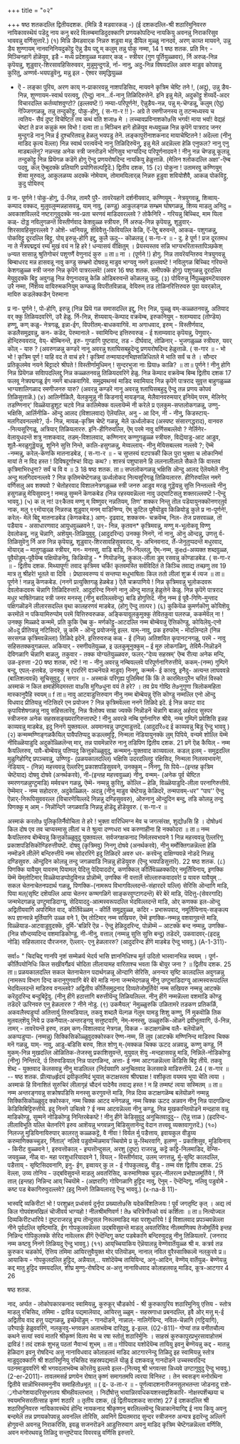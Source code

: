 +++
title = "०२"

+++
षष्ठ शतकदल्लि द्वितीयदशक. (मिन्नि डै मडवारकळ् -) 
(ई दशकदल्लि-श्री शठारिमुनिवररु नायिकावस्थॆयं पडॆदु नाय कनु बरदॆ विलम्बमाडिदुदक्कागि प्रणयकोपदिन्द नायकियु अवनन्नु निराकरिसुव भाववन्नु वर्णिसुत्तारॆ.) 
(१) मिन्नि डैमडवार्‌क निन्नरु शडुवा‌ 
मन्नु डैयिल 
मुळ्ळु नानदर्व, 
अरण्‌ काय्त 
मायवने, 
उन्नु डैय शुण्णायम् नानवनिनियदुकॊट्टु 
ऎन्नु डैय पद्दु म् कलुम् तन्नु पोकु नम्मा, 
14 
1 
षष्ठ शतक. 
प्रति मि९ - मिञ्चिनहागॆ हॊळॆयुव, इडै - मध्य प्रदेशवुळ्ळ मडवार् कळ् - स्त्रीयर (गुण पूर्तियुळ्ळवर), र्नि अरुळ्-निन्न कृपॆयन्नु, शूडुवार्-शिरसावहिसिरुववर, मुन्नुमुन्दुगडॆ, र्ना- नानु, अदु-निन्न विषयदल्लि अवरु माडुव कोपवन्नु कुरितु, अण्णर्व-भयपडुवॆनु, मन्नु इल - ऐश्वर समृद्धियुळ्ळ 
- ऎ - लङ्का पुरिय, अरण काय् न-प्राकारवन्नु नाशपडिसिद, मायवने कृत्रिम चेष्टि तने !, (अदु), उन्नु डैय-निन्न, शुण्णायम-स्वार्थ परत्ववु, (ऎन्दु) नान...र्व-नानु तिळिदिरुत्तेनॆ. इनि इन्नु मेलॆ, अदुकॊट्टु शॆय्यर्दॆ-अदर विचारदल्लि कर्तव्यांशवुण्टो? (इल्लवष्टॆ !) नम्या-परिपूर्णने!, ऎन्नुडैय-नन्न, पन्नु म्-चॆण्डन्नू, कलुम् (ऐदु) गॆज्जिगगळन्नू, तन्नु तन्दुकॊट्टु, पोकु-होगु, 
( स-गा-र !! )- 
अग्रे ते रमणीजनस्य तु तटन्मध्यस्य च त्वतिय- सैवं दुष्ट विचेष्टितं तव कथं वति शजा७ मे । लच्चावप्रविनाशको७सि भगर्व! माया भर्वा! वेद्यहं चेष्टां ते व्रज कन्नुकं मम विभो ! दत्वा 
ता॥ मिञ्चिन हागॆ हॊळॆयुव मध्यवुळ्ळ निन्न कृपॆगॆ पात्रराद जनर मुन्दुगडॆ नानु निन्न ई दुश्चरितवन्नु हेळलु भयपडु तेनॆ. लङ्कापुरीनाशकनाद मायाचेष्टितने ! अदॆल्ला (नीनु माडिद कृत्य वॆल्ला) निन्न स्वार्थ परत्ववॆन्दे नानु तिळिदिरुवॆनु, इन्नु मेलॆ अदन्नॆल्ला हेळि एनुफल? नानु एनु माडबल्लॆनु? नन्नन्तह अनेक स्त्री जनरॊडनॆ भोगिसुव भाग्यदिन्द परिपूर्णनादवने ! नीनु नन्न चॆण्डन्नू कूलन्नू तन्दुकॊट्टु निन्न प्रियॆगळ कडॆगॆ होगु ऎन्दु प्रणयरोषदिन्द नायकियु हेळुत्ताळॆ. (मेलिन श्लोकदल्लि अक्षा'-ऎम्ब पदवु, कल् ऎम्बुदक्कॆ प्रतियागि प्रयोगिसल्पट्टिदॆ.) 
द्वितीय दशक, 
15 
(२) पोकुना ! उतामरवु कण्णियुम् 
शॆव्वा मुरुवलु, 
आकुलळय्य अदक्कॆ नोमेयाम्, तोमामयिलार्‌ळ् निन्नरु हूडुवा‌ 
शवियोशैवै, 
आकळ् पोकविट्टु, कुदु पोयिरुव् 

प्र ना- पूर्णने ! पोकु-होगु, र्उ-निन्न, तामरै पुरै- तावरॆयहागॆ दर्शनीयवाद, कण्णियुम् - नेत्रयुगवन्नू, शिव्वाय्-कम्पाद वक्कद, मुलुवलुम्मन्नहासवन्नू, याम् नावु, (कण्डु) आकुलङ्गळ सम्भ्रम घोषगळन्नु, शिय्य माडलु अनिदु = अवकाशविल्लदॆ नष्टरागुवुदक्कॆ नव-प्रता चरणवं माडिदवरल्लवे ? तोकैनिरि - गरियन्नु बिच्चिद, माम यिला कळ्- दॊड्ड नविलुगळन्तॆ विस्तीर्णवाद केशवुळ्ळ स्त्रीयरु, र्नि अरुळ्-निन्न कृपॆयन्नु, शूडुवार्- शिरसावहिसुवरल्लवे ? ओशॆ- ध्वनियन्नु, शॆविवैत्तु-किवियल्लि केळि, ऎं-ऎद्दु बरुवन्तॆ, आकळ्- पशुगळन्नु, पोकविट्टु दूरदल्लि बिट्टु, पोय् इरुन्नु-होगि इद्दु, कुलै ऊदु-- कॊळलन्नु 
( स-गा-र ॥ - 
दु. 
हे पूर्ण ! प्रज दूरतमध ना ते नेत्रपद्मद्वयं रम्यं मुखं वयं न हि हरे ! धन्यासयं 
वीक्षितुम् । प्रेयस्यस्तव सन्नि भाग्यभरितास्तापिञ्छकेश् ७न्यत सासान्नु श्रुतिगोचरं पशुगणैं वेणुनादं कुरु ॥ 
ता॥ ना । (पूर्णने !) होगु. निन्न तावरॆयन्तिरुव नेत्रयुगवन्नू बिम्बाधरद मन्न हासवन्नू नावु कण्डु सम्भ्रमो दोषवन्नु माडुव भाग्यवु नमगॆ इल्लवष्टॆ ! नविलुगळ बिच्चिद गरियन्तॆ केशगळुळ्ळ स्त्री जनरु निन्न कृपॆगॆ पात्ररल्लवॆ! (अवर 
16 
षष्ठ शतक. 
समीपक्कॆ होगु) पशुगळन्नु दूरदल्लि मेयुवुदक्कॆ बिट्टु अवुगळु निन्न वेणुनादवन्नु केळि ओडिबरुवन्तॆ कॊळलन्नु ऊदु. 
(३) पोयिरुन्नु र्निपुळ्ळुवमटॆयादवरु उरै 
नम्मा, र्निशॆय्य 
वायिरुमकनियुम् कण्कळु विपरीतविन्नाळ्, वेयिरुम् तड तोळिनरित्तिरुवरु 
पुवा‌ यवर्‌कोल्, 
मायिरु कडलॆक्कडैन् पॆरुमाना 

प्र ना- पूर्णने !, पो-होगि, इरुन्नु (निन्न प्रियॆ गळ समासदल्लि इद्दु, नि९ निन्न, पुळ्ळु वम्-कळ्ळतनवन्नु, अतियाद वर् क्कु तिळियदवरिगॆ, उरै हेळु. र्नि-निन्न, शॆय्यवाय्-कॆम्पाद वक्रवॆम्ब, इरुकनियुम् - श्लाम्यवाद (तॊण्डॆय) हण्णू, कण् कळु- नेत्रगळू, इन्ना-ईग, विपरीतम्-बाधकवागिवॆ. मा अगाधवाद, इरुम् - विस्तीर्णवाद, कडलैसमुद्रवन्नु, कन- कडॆद, पॆरुमानाले - स्वामियिन्द इत्तिरुवरुळ् - ई श्लाम्यवाद कृपॆयन्नु, पॆणुवार्-हॊन्दिरुववराद, वेय्- बॊम्बिनन्तॆ, इरु- गुण्डागि पुष्टवाद, तड - दीर्घवाद, तोळिनार् - भुजगळुळ्ळ स्त्रीयरु, यवर् कॊल् - यारु ? (अवरुगळन्नु कण्डरॆ नानू अवरन्नु श्लाघिसबहुदॆन्दु प्रणयरोषदिन्द हेळुत्ताळॆ. 
( स-गार ॥ - 
भो भो ! कृत्रिम पूर्ण ! याहि वद ते वाचं हरे ! 
कृत्रिमां तन्मायादनभिज्ञसन्निधितले मे भाति सर्वं च ते । सौन्दर प्रतिकूलमेव नयने बिट्टादरे श्रीपते ! विस्तीर्णामुधिमन् ! सुन्दरभुजा ना‌ः प्रिया७ काळि? ॥ 
ता॥ पूर्णने ! नीनु होगि निन्न प्रियॆगळ सविापदल्लिद्दु निन्न कळ्ळतनवन्नु तिळियदवरिगॆ हेळु. निन्न कॆम्पाद वक्रवॆम्ब बिम्ब 
द्वितीय दशक 
17 
फलवू नेत्रपद्मगळू ईग नमगॆ बाधकवागिवॆ. समुद्रमथनवं माडिद स्वामियाद निन्न कृपॆगॆ पात्रराद सुवृत्त बाहुगळुळ्ळ भाग्यशालिगळाद रमणीजनरु यारु? (अवरन्नु कण्डरॆ नानू अवरन्नु श्लाघिसबहुदु ऎन्दु तन्न प्रणय कोपवं तिळिसुत्ताळॆ.) 
(४) आलिनीळिलै, येलकुमुन्नु नी किडनार्यु 
मायङ्गळ्, मेलैवानवरुमयार् इनियॆम् परम, मेलिनेर् तडण्णिनार्' विळ्ळॆयाडुशूट 
चटवे निन्न 
कालिमेक्क वल्लायॆम्मॆ नी करेले 
प्र एलकुम-सप्तलोकगळन्नू, उण्णु-भक्षिसि, आर्लिनीळि- ऒन्दु आलद (विशालवाद) ऎलॆयल्लि, अनु - आ दिन, नी - नीनु, किडस्टाय्-मलगिदवनल्लवे?, र्उ- निन्न, मायळ्-कृत्रिम चेष्टॆ गळन्नु, मेलॆ ऊर्ध्वलोकद (अस्पष्ट संसारगद्धराद), वानवरु -नित्यसूरिगळू, अत्रियार् तिळियलाररु. इनि-हीगिरुवल्लि, ऎम् परमे नावु वर्णिसबल्लॆवो ? नेर्लिनेर- वेलायुधदन्तॆ शत्रु नाशकवाद, तडम्-विशालवाद, कण्णिनार् कण्णुगळुळ्ळ स्त्रीयरु, विद्यॆयाडु-आट आडुव, शूलै-मरळुगुड्डॆयन्नु, शूनिने सुत्ति निन्ते, कालि-हसुगळन्नु, मेय्वल्लाय्- नीनु मेयिसबल्लव नल्लवे ?; ऎम्मॆ -नम्मन्नु, करेल्-कॆणकि मातनाडबेड, 
( स-गा-र ॥ - 
च 
सुप्तस्यं वटपत्रकी किल पुरा भुक्ता च लोकानिर्मा मायां ते न विद हस्त ! दिविषदूर्गाश्च! विद्यः कथ?। शास्त्रं पशुघासने हि ललनालीलाले सैकते किं वास्तव कृत्रिमाभिरधुना? सर्वं च वि व ॥ 
3 
18 
षष्ठ शतक. 
ता॥ सप्तलोकगळन्नू भक्षिसि ऒन्दु आलद ऎलॆयमेलॆ नीनु अन्दु मलगिदवनल्लवे ? निन्न कृतिमचेष्टॆगळन्नु ऊर्ध्वलोकद नित्यसूरिगळू तिळियलाररु. हीगिरुवल्लि नमगॆ वर्णिसलु अव शक्यवो ? चेतोहरवाद विशालनेत्रगळुळ्ळ स्त्री जनरु आडुव मरळु गुड्डॆयन्नु सुत्ति निन्तल्लवॆ नीनु हसुगळन्नु मेयिसुववनु ! नम्मन्नु सुम्मनॆ कॆणकबेड (निन्न रहस्यवन्नॆल्ला नावु उद्घाटिसलु शक्तरल्लवष्टॆ !-ऎन्दु भाववु.) 
(५) क ल् ना! उ९कैतव मण्णु म् 
विष्णुवर् नन्नतियम्, तिण' शक्कर 
निन्तु तॊल पडॆयायुनक्कॊनणर्‌तुर्व नाक, मलु ९९मॊयार्‌ळ् निन्नरुळ् शूडुवार् 
मनम् वाडिनिण्य, ऎम् 
कुटिल पूमैयॊडुव किळियोडु कुले 
प्र ना-पूर्णने!, करेल्- मेलॆ बिद्दु मातनाडबेड (कॆणकबेड.) आण्- दृढवाद, शक्करम- चक्रवॆम्ब, निल- तेज प्रसरवळ्ळ, तॊ पडैयाय - असाधारणवाद आयुधवुळ्ळवने !, उ९- निन्न, कृतवन* कृत्रिमवन्नु, मण्णु म-भूलोकवू विण्णु देवलोकवू, नन्नु चॆन्नागि, अशॆयुम्-तिळियुवुवु. (आदुदरिन्द) उनक्कु निनगॆ, र्ना नानु, ऒनु ऒन्दन्नु, उण‌त्तु र्व-तिळिसुवॆनु र्नि अरु निन्न कृपॆयन्नु, शूडुवार्-शिरसावहिसुववराद, मु- अभिनवनाद, र्ते-जेनुतुप्पदन्तॆ मधुरवाद, मॊयार्‌ळ् – मातुगळुळ्ळ स्त्रीयर, मन- मनस्सु, वाडि बाडि, नि-निल्ललु, ऎम्-नम्म, कुed-अव्यक्त शब्दवुळ्ळ, पूवैयॊडुम्-पूवैयॆम्ब पक्षियॊडनॆयू, किळियॊडु - * णियॊडनॆयू, कुकल्-लीला 
डुम् रसवन्नु कॊण्डाडबेड. 
( स-गा-र ॥ - 
द्वितीय दशक. 
मिथ्यापूर्ण! तवाद कृत्रिमव चर्कि! कृतवमस्ति सर्वविदितं ते 
किञ्चि 
तवाद्य तच्छणु तव 
19 
मात्र तु श्रीहरे! भूतले वा दिवि । प्रेष्ठास्वरुण्य यं 
सन्तप्पा मधुभाषिताः किल ततो लीलां शुक्र र्म त्यज ॥ 
ता॥ पूर्णने ! नन्नन्नु कॆणकबेड. (ननगॆ प्रत्युक्तिगळु हेळबेड ) ऎलै चक्रपाणिये ! निन्न कृत्रिमवन्नु भूलोकदवरू देवलोकदवरू चॆन्नागि तिळिदिरुत्तारॆ. आदुदरिन्द निनगॆ नानु ऒन्दु मातन्नु हेळुत्तेनॆ केळु. निन्न कृपॆगॆ पात्रराद मधुर भाषितॆगळाद स्त्री जनर मनस्सु (नीनु बरलिल्लवॆन्दु) बाडि होगुत्तिदॆ. नीनु नम्म ई पूवै-गिणि-मुन्ताद पक्षिगळॊडनॆ लीलारसदल्लि वृथा कालहरणवं माडबेड, (होगु ऎन्दु तात्पर ) 
(६) कुकियॆळ कुमर्णकॊणु 
कोयिशॆयु करमॊलॆ न 
पकियामिरुप्पोम् परमॆ यित्तिरुवरुळक, अङ्कियावूलकुमुक्कु तेवितकुवा‌ 
पलरुळ‌, 
ककमेवॆल् ना ! उनक्कु मिळ्ळदे कन्ममॆ, 
प्रति कुकि ऎब्ब कु- मर्णकॊट्टु-आटदल्लि नम्म बॊम्बॆयन्नु ऎत्तिकॊण्डु, कोयिलॆयु-एनो ऒ०दु प्रीतियन्नु नटिसिदरॆ, न्नु कमि - ऒन्दु प्रयोजनवू इल्ल. याम्-नावु, प्रक इरुफोम् - मॊदलिन्दले (निन्न सरसगळ कृत्रिमवन्नॆल्ला) तिळिदे इदेनॆ. इत्तिरुवरुळ् कळ् - ई (निन्न) अतिशयित कृपानटनगळु, परमॆ - नावु सहिसतक्कवुगळल्ल. अकियार् - रमणीयतॆयुळ्ळ, इ उलकुमूनुक्कुम् – ई मूरु लोकगळिगू, तेविमै-निन्नॊडनॆ देविगळागि चॆन्नागि बाळलु, तकुवार - तक्क योग्यतॆयुळ्ळवरु, फलर्-“देव्य सहस्रम्' ऎम्ब रीत्या अनेक मन्दि, उळ‌-इरुत्ता 
-20 
षष्ठ शतक, 
रष्टॆ ! ना - नीनु अवरन्नु नम्बियल्लवॆ परिपूर्णनागिरुत्तीयॆ, ककम्-(नम्म) गुम्पिगॆ बन्दु, एपल्-हत्तबेड, उनक्कु म् (पररिगॆ वञ्चनॆयन्ने माडुव) निनगू, कन्ममे- ई कारवु, इनैदु- अत्यन्त लाघववन्ने (बालिशत्ववन्नॆ) सूचिसुवुदु. 
( सगार ॥ - 
अस्माकं परिगृह्य पुलिमिमां किं किं ते कारमितःपुरैन चरितं विस्को अस्माकं न किल क्षमार्हमिदमस्ता 
वा७सि मुगि७धुना वयं ते हरे? । 
तव प्रेय गोष्ठि ते७नुगुणा त्रिलोकमहिता मास्कानुपैहि स्वयम्॥ 
f 
ता॥ नावु आटवाडुत्तिरुवाग नीनु नम्म बॊम्बॆयन्नु ऎत्ति कॊण्डु नम्मल्लि एनो ऒन्दु विधवाद प्रीतियन्नु नटिसिदरॆ एन प्रयोजन ? निन्न कृत्रिमवॆल्ला ननगॆ तिळिदे इदॆ. 
ई निन्न कपट वाद कृपाविशेषगळन्नु नावु सहिसलारॆवु. निन्न त्रैलोक्य साम्रा ज्यक्कॆ निन्नॊडनॆ चॆन्नागि बाळलु अर्हराद सुस्पर स्त्रीजनरु अनेक सहस्रसङ्ख्यरागिरुत्तारष्टॆ ! नीनु अवरन्ने नम्बि पूर्णनागिरु श्रीये, नम्म गुम्पिगॆ प्रवेशिसि इन्नह काव्यवन्नु माडबेड, इदु निनगॆ युक्तवल्ल. अवमानवन्नु उण्टुमाडुत्तदॆ. (आदुदरि०द ई काव्यवन्नु बिडु ऎन्दु भाववु ) 
(२) कन्मम्मण्णिङ्गळकैयिल् पावैपतिप्पदु 
कडल्लमुट्टि, 
निन्मला नॆडियायुनक्कॆ लुम् पिपिये, वन्यमे शोल्लि यॆम्मॆ नीविळ्ळॆयाडुदि 
अदुकॊळ्ळिलॆन्स् मार्, 
तन्न पावमॆन्नारॆरु नानु तडिपिण 
द्वितीय दशक. 
21 
प्रगॆ ऎळ् कैयिल् - नम्म कैयल्लिरुव, पावै-बॊम्बॆयन्नु पतिप्पदु कित्तुकॊळ्ळुवुदु, कन्ममनु-युक्तवाद काव्यवल्ल. कडल् इलम् - समुद्रदल्लि मुळुगिहोगिद्द प्रपञ्चवन्नु, उण्णिट्ट- (प्रळयकालदल्लि) भक्षिसि उदरदल्लिट्टु रक्षिसिद, निन्मला निलस्वभावने!, नॆडियाय् - (निन्न) महत्त्ववन्नु ऎल्लरिगू प्रकाशपडिसुववने, उनक्कुम् – निनगू, सि पिये--(इन्तह कृत्रिम चेष्टॆयाद) दोषवु दोषवे (अनर्थकरवे), नी-(इन्तह महत्त्ववुळ्ळ) नीनु, वन्मम्- (अनेक पूर्व चेष्टित स्मरणगळन्नुण्टुमाडि) मर्मवचन गळन्नु, ऎम्मॆ- नम्मन्नु कुरितु, कॊल्लि – हेळि, विळ्ळॆयाडुदि-लीला परनागिरुत्तीयॆ. ऎम्मॆमार् - नम्म सहोदररु, अदुकेळ्ळिल्- अदन्नु (नीनु माडुव चेष्टॆयन्नु केळिदरॆ, तन्मपावम्-धर” “पाप'' ऎन्दु ऎन्नार्-निरूपिसुववरल्ल (विचारणॆयिल्लदॆ निन्नन्नु दण्डिसुववरु), ऒरुनानु ऒन्दुदिन बन्दु, तडि कोलन्नु तन्दु पिणक्कु म् आम् - निन्नॊन्दिगॆ जगळवाडि निन्नन्नु हॊडॆदू 
हॊडॆयुवरु. 
( स-गा-र ॥ 

अस्माकं करतो७ पुलिकृतिर्नैवोचिता ते हरे ! भुक्ता वारिधिमग्न मेव च जगत्संरक्ष, शुद्यो७सि हि । दोषो७यं किल दोष एव तव चाप्यस्मासु लीलां च ते श्रुत्वा दण्णधरा भव करुणाहीना हि नक्कोदरा ॥ 
ता॥ नम्म कैयल्लिरुव बॊम्बॆयन्नु कित्तुकॊळ्ळुवुदु युक्तवल्ल. सर्वजगक्षकनाद निर्मलस्वभावने 1 निन्न महत्त्ववन्नु ऎल्लरिगू प्रकाशपडिसिकॊण्डिरुत्तीयष्टॆ. दोषवु (कृत्रिमवु) निनगू दोषवे (अनर्थकरवे), नीनु मर्मोक्तिगळन्नॆल्ला हेळि नम्मॊडनॆ लीलॆगॆ बन्दिरुत्तीयॆ नम्म सोदररिगॆ इदु तिळिदरॆ अवरु धर- करवॆन्दु दाक्षिण्यवन्ने नोडदॆ निन्नन्नु दण्डिसुवरु. ऒन्दुदिन कोलन्नू तन्दु जगळवाडि निन्नन्नु हॊडॆयुवरु (ऎन्दु भयपडिसुत्तारॆ). 
22 
षष्ठ शतक. 
(८) पिणक्कि यावैयुम् यावरुम् पियामल् 
पेदित्तु 
पेदियाददोर्, 
कणक्किल् कीर्तिवॆळ्ळक्कदिर् नमूर्तियिनाय्, इणक्कि यॆम्मॆ यॆम्‌तोटिमार् 
विळ्ळॆयाडप्पोदुविनन्न प्रोन्नॊम्मॆ, 
उणक्कि नी वत्तार्लॆ सॊल्लारुकवादवरे! 
प्र यावरु यावैयुम् .. सकल चेतनाचेतनपदार्थ गळन्नू, पिणक्कि-(नामरूप विभागविल्लदन्तॆ-संहारदरॆ यल्लि) सेरिसि ऒन्दागि माडि, पिया मल्(सृष्टि दशॆयल्लि आया चेतनर कण्मगळिगॆ साङ्करवुण्टागदन्तॆ) बेरॆ बेरॆ माडि, पॆदित्तु-(सेवरगादि) जन्मभेदगळन्नु उण्टुमाडिदाग्यू, सेदियाददु-आत्मस्वरूपदल्लि भेदविल्लदन्तॆ माडि, ओर् कणक्क इल-ऒन्दु अद्वितीयवागि अपरिमित वाद, कीर्तिवॆळ्ळम् - कीर्ति समुद्रवुळ्ळ, कदिर - प्रभारूपवाद, नमूर्तियिनाय्-सङ्कल्प रूप ज्ञानवन्ने मूर्तियागि उळ्ळ वने 1, ऎम् तोटिमार् नम्म सखियरु, ऎम्मॆ इणक्कि-नम्मन्नु वशवागुवन्तॆ माडि, विळ्ळॆयाड-आटवाडुवुदक्कॆ, दुर्मि-'बन्निरि ऎन्न - ऎन्दु हेळिदुदरिन्द, पोन्नॊम्मॆ – आटक्कॆ बन्द नम्मन्नु, उणक्कि-(निन्न सौन्दय्यदिन्द वशमाडिकॊण्डु, नी-नीनु, वत्ताल् (नम्मन्नु सुत्ति सुत्ति बन्दु) तडॆदरॆ, उकवादवर्-(इदन्नु नोडि) सहिसलारद पौरजनरु, ऎल्लार्- एनु हेळलाररु? (आदुदरिन्द हीगॆ माडबेड ऎन्दु भाववु.) 
(A-1-311)- 

सर्वा० " चिदचिद्द णानपि नृशं सम्मेळर्य भेदर्य भासि ज्ञाननिधिश्च मूर्त उदितो भास्वानभिन्न स्वयम् । पूर्ण- कीर्तिपयोनिधिः किल सखीवर्गैव्रयं चोदिता लीलायामह वारिताश्च भवता किं बॊयुर जना ? ॥ 
द्वितीय दशक. 
25 
ता॥ प्रळयकालदल्लि सकल चेतनाचेतन पदार्थगळन्नू ऒन्दागि सेरिसि, अनन्यर सृष्टि कालदल्लि अवुगळन्नु (नामरूप विभाग दिन्द करानुगुणवागि बेरॆ बेरॆ माडि नाना जन्मभेदगळन्नू नीनु उण्टुमाडिदाग्यू 
आत्मस्वरूपदल्लि भेदविल्लदन्तॆ माडिरुव वनल्लवे? अद्वितीय कीर्तिसमुद्रनाद दिव्यतेजोमूर्तिये! नम्म सखियरु नम्मन्नु आटक्कॆ करॆदुदरिन्द बन्दुबिट्टॆवु. (नीनु हीगॆ हठात्तागि बरुत्तीयॆन्दु तिळियलिल्ल. नीनु हीगॆ नम्मन्नॆल्ला वशमाडि कॊण्डु तडॆदरॆ ऊरिनवरु एनु हेळलाररु ? नीने नोडु. 
(९) उकमैयल्‌' नॆमुळ्ळुरुकि उळितामरॆ 
तडकण प्रतिकर्ळि, 
अकवलैस्पडुर्प्पा अतित्तार्यु तिरुवडियाल्, तकवु शब्दलै यॆल्गळ गॆलुम यामडु 
शिशु कण्णु, र्नि 
मुकवॊळि तिक मुलवल्‌शॆयु निये 
प्र उकनैयाल्-अन्तरङ्गवु सत्तुष्टवागि, नॆम्-मनस्सु, उळ्ळुरुकि-ऒळगॆ द्रवीभूतवागि, र्उ-निन्न, तामर् - तावरॆयन्तॆ इरुव, तडम् कण्-विशालवाद नेत्रगळ, विकळ - कटाक्षगळॆम्ब वलै- बलॆयॊळगॆ, अकप्पडुप्पा- (नम्मन्नु) सिक्किसिकॊळ्ळुवुदक्कोस्कर ऎण्ण-नम्म, तिं लुव (आटक्कॆ मण्णिनिन्द माडिरुव चिक्क मनॆ गळन्नू, याम्- नावु, आडु-बडिसि बरुव, शिल शोणु म्-(मक्कळ चिक्क ऊटद अन्नवन्नू, कण्णु कण्डु, र्नि मुकम्-निन्न मुखदल्लि ऒळितिक-तेजस्सु प्रकाशिसुवन्तॆ, मुयुवल् शॆयु -मन्दहासवन्नु माडि, निन्निलॆ-नोडिकॊण्डु (नीनु) निन्तिरदॆ, र्उ तिरुवडियाल् निन्न पादगळिन्द, अत्ता- ई नम्म आटगळन्नॆल्ला कॆडिसि बिट्ट तीयॆ. तकवु शॆब्द - युक्तवाद कॆलसवन्नु नीनु माडलिल्ल (निर्दयवागि अनुचितवाद कॆलसवन्ने माडिरुत्तीयॆ. 
24 
( स-गार ॥ -- 
षष्ठ शतक. 
प्रीत्या७र्हृदयं द्रवीकृतमिदं भूयात् कटाक्षस्तव श्रीपद्माक्ष ! वशीकृता वयमय भूया चेति त्वया । अस्माकं हि विनाशितं सुरुचिरं लीलागृहं चौदनं पादेनैव तवाद्य हस्त ! न हि तम्मष्टं त्वया सस्मितम् ॥ 
ता॥ नम्म अन्तरङ्गवन्नु सक्रोषपडिसि मनस्सु करगुवन्तॆ माडि, निन्न दिव्य कटाक्षगळॆम्ब बलॆयॊळगॆ नम्मन्नु सिक्किसिकॊळ्ळुवुद क्कोस्कर, नम्म चिक्क आटद मनॆगळन्नू, नम्म चिक्क ऊटद अन्नवन नीनु निन्न पादगळिन्द कॆडिसिबिट्टिरुत्तीयॆ. इदु निनगॆ उचितवे ? ई नम्म आटवन्नॆल्ला नीनु कण्डु, निन्न मुखकान्तियॊडनॆ मन्दहास वन्नु माडिकॊण्डु, सुम्मनॆ नोडिकॊण्डु निन्तिरबेकष्टॆ ! नीनु हीगॆ कॆडिसुवुदु अनुचितवादुदु-- (ऎन्नु त्ताळ ) (इदरिन्द-लीलाविभूति यल्लि चेतनरिगॆ इरुव आशॆयन्नु भगवन्ननु बिडिसुत्तानॆन्दु वेदान तत्त्ववू व्यक्तवागुत्तदॆ.) 
(१०) निलज्जु मुडियिनायिरुपार् कालरतु 
कळ्ळकट्टॆ, वै नीवा ! विर्यल र्मु पडैत्ताय, इवाय‌कुल वीडुय्य 
करुमाणिक्कच्चुडर्, र्निताल्' नलिवे पडुवोम्मॆन्नमाय'च्चियोमे 
प्र न्नु-स्थिरवागि, इलण्णु - प्रकाशिसुव, मुडियिनाय् - किरीट वुळ्ळवने !, इरुवत्तॊ‌काल् - इप्पत्तॊन्दुसल, अरशु (दुष्ट) राजरन्नु, कट्टॆ कट्टि-निलमाडिद, वॆन्सि-जयवुळ्ळ, नीळ् वा- महा परशुधारियादवने 1, वियल् - विस्तीर्णवाद, उलम् जगत्तन्नु, र्मु-सृष्टि कालदल्लि, पडैत्ताय् - सृष्टिसिदवनागि, इनु- ईग, इव्वायर् कु ल - ई गोपकुलवन्नु, वीडु - तम्म वंश 
द्वितीय दशक. 
25 
वॆल्ला, उय्य तोनिय - उद्बविसुवन्तॆ माडलु अवतरिसिद, करुमाणिक्क चुडर्-नीलरत्न प्रभोज्ञलमूर्तिये !, र्नि ताल् (इन्तह) निन्निन्द आय् च्चियॊमे - (अज्ञरागि) गोपिगळागि हुट्टिद नावु, ऎनुम् - ऎन्दॆन्दिगू, नलिवु पडुवोमे - कष्ट पड बेकागिरुवुदल्लवे? (इदु निनगॆ तिळियलारदु ऎन्दु भाववु.) 
(x-na-8 11)- 

भास्वद्दि व्यकिरीट! भो ! परशुभ्रत् प्रध्वंसर्य दुर्नृपा प्रख्यातो७सि यदेकविंशतिजयः ! पूर्वं जगतृष्टि कृत् । अद्य त्वं किल गोपवंशमखिलं चॊजीवर्य भाग्यहो ! नीलश्रीमणिवर्ण ! ते७ चरित्रॆर्गोस्को वयं कर्शिताः ॥ 
ता॥ नित्योज्वल दिव्यकिरीटधारिये ! दुष्टराजरन्नु इप्प तॊन्दुसल निरूलमाडिद महा परशुधारिये ! ई विशालवाद प्रपञ्चवन्नॆल्ला नीने पूर्वदल्लि सृष्टिमाडि, ईग गोपकुलवन्नॆल्ला उद्बविसुवन्तॆ माडलु अवतरिसिद नीलमाणिक्य तेजोमूर्तिये इन्तह निन्निन्द गोपिकुलक्कॆ सेरिद नावॆल्लरू हीगॆ ऎन्दॆन्दिगू कष्ट पडबेकागि बन्दिरुवुदन्नु नीनु तिळियलारॆ. (जनराद नम्म कष्टवु निनगॆ तिळियदु ऎन्दु भाववु.) 
(११) आय्‌च्चियाकिय ऎन्नॆयालन्नु 
वॆण्णॆवार्तॆयुळ्ळ श्री म. 
कत्रर्व तन्न कुरुकर चडकोर्प, ऎत्तिय तमिमा आयिरत्तुवैयुक्त 
मोर् पतियॊडम्, 
नानाल् नविल वुरैस्सा‌क्किल्वॆ नल्‌कुरवे 
प्र॥ आयाकिय - गोपकुलदल्लि हुट्टिद, अन्नैयाल्... यशोदॆयॆम्ब तायियिन्द, अनु-आदिन, वॆण्णॆय् वार्तॆयुळ्- बॆण्णॆयन्नु कद्द मातु हुट्टिद समयदल्लि, शीघ्र मुण्णु-रोषदिन्द अ-अत्तु नानाविधवाद कोलाहलवन्नु माडिद, कूत्र-आटगार 
4 
26 

षष्ठ शतक. 

नाद, अर्प्पत - लोकोपकारकनाद स्वामियन्नु, कुरुकूर् चौडकोर्प - श्री कुरुकापुरिय शठारिमुनियु एत्तिय - स्तोत्र माडलु रचिसिद, तमिमा - द्राविड पद्यमालॆयाद, आयिरत्तु ळ्ळुम् - सहस्रगाधा प्रबनदल्लि, इवै ओर् मत्तु म्-ई अद्वितीय वाद हत्तु पद्यगळन्नु, इच्छॆयॊडुम् - गानदॊडनॆ, नान्नाल्- नालिगॆयिन्द, नविल-चॆन्नागि (गट्टियागि), उरैप्पार्कु हेळुववरिगॆ, नलकुरवु-भगवन्नन अलाभवॆम्ब दारिद्रवु, इ-इल्ल. 
(02-811)- 
गोप्यां तन्न वनीतचौल्य कथने सत्यां स्वयं मातरि श्रीकृष्णं विलप मेव च रषा स्तोतुं शठारिर्मुनिः । साहस्रं कुरुकापुरप्रभुरसावाहोत्तमं द्राविडं ! तदं दशकं शुभन्नु पठतां नैवाभ्यं शुभम् ॥ 
ता॥ गोपियाद यशोदॆयॆम्ब तायियु इवनु बॆण्णॆयन्नु कद्द - मातन्नु हेळिदाग इवनु रोषदिन्द अत्तु नानाविधवाद कोलाहलवं माडिद आटगारनॆन्दु तिळिदु इह स्वामियन्नु स्तोत्र माडुवुदक्कागि श्री शठारिमुनियु रचिसिद सहस्रपद्यमालॆ यॊळु ई दशकवन्नु गानदॊडनॆ उच्चस्वरदिन्द पठनमाडुववरिगॆ श्री भगवदलाभवॆम्ब कॊरतॆयु इल्लवे इल्ल-(नित्यवू श्री भगवत्सा न्निध्यवे उण्टागुवुदु ऎन्दु भाववु.) 
(2-er-2011)- 
तावलमसर्ह प्रणयेन रोषात् कृष्णं समागतमपि त्वरया विनिस्ट । तेन स्वसङ्ग मनोरथिना द्वितीये 
सान्नॊभिस्समनुनीय समाहितो७भूत् ॥ 
( द्र- उ-ता-र ॥ - 
पूर्णत्वादशनारीजनसुलभतन्ता जोडनादु राशे- ्रगोधागेशयादरिसुभगतय श्रीमहीवल्लभात् । निर्दोषोत्तु भावान्निरवधिकयशस्सद्वशिकारि- नोक्षस्पर्शॆच्छया च स्वयमभिसरतीत्साह कृष्णं शठारि ॥ 
तृतीय दशक, 
(ई द्वितीयदशकद सारांश) 
27 
ई दशकदल्लि श्री शठारिमुनिवररु नायिकावस्थॆयं हॊन्दि नायकनाद श्रीकृष्णनु बरलिल्लवॆन्दु चिन्नाकानॆयागिद्द ई नाय कियु अवनु बन्दमेलॆ तन्न प्रणयकोपवन्नु अवनल्लि तोरिसि, अवनिगॆ प्रियतमराद सुन्दर स्त्रीजनरु अन्यत्र इदारॆन्दु अल्लिगॆ होगुवन्तॆ अवनन्नु निराकरिसि, इवळु सजनरॊडनॆ आडुत्तिरुवाग अवनु माडिद कृत्रिम चेष्टॆगळन्नॆल्ला वर्णिसि, अवन मनोरथवन्नु तिळिदु सन्तुष्टॆयाद विवरवन्नु वर्णिसि इरुत्तारॆ. 
